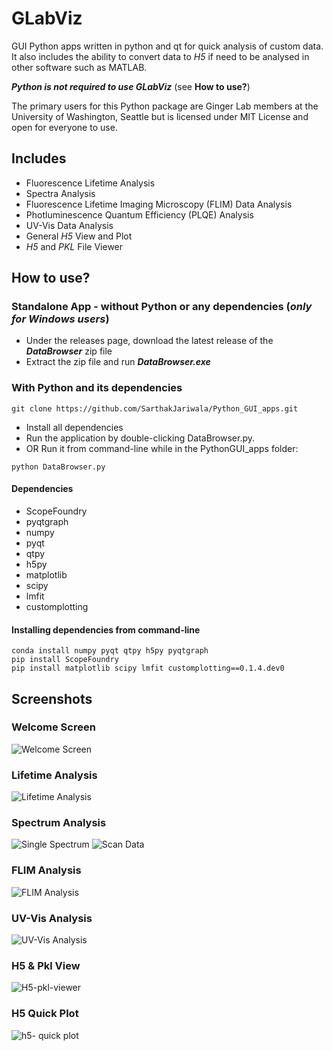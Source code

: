 # GLabViz
GUI Python apps written in python and qt for quick analysis of custom data. It also includes the ability to convert data to *H5* if need to be analysed in other software such as MATLAB.

_**Python is not required to use GLabViz**_ (see **How to use?**)

The primary users for this Python package are Ginger Lab members at the University of Washington, Seattle but is licensed under MIT License and open for everyone to use.

## Includes
* Fluorescence Lifetime Analysis
* Spectra Analysis
* Fluorescence Lifetime Imaging Microscopy (FLIM) Data Analysis
* Photluminescence Quantum Efficiency (PLQE) Analysis
* UV-Vis Data Analysis
* General *H5* View and Plot
* *H5* and *PKL* File Viewer

## How to use?
### Standalone App - without Python or any dependencies (_only for Windows users_)
* Under the releases page, download the latest release of the _**DataBrowser**_ zip file
* Extract the zip file and run _**DataBrowser.exe**_
### With Python and its dependencies
```
git clone https://github.com/SarthakJariwala/Python_GUI_apps.git
```
* Install all dependencies
* Run the application by double-clicking DataBrowser.py.
* OR Run it from command-line while in the PythonGUI_apps folder:
```
python DataBrowser.py
```

#### Dependencies
* ScopeFoundry
* pyqtgraph 
* numpy
* pyqt
* qtpy
* h5py
* matplotlib
* scipy
* lmfit
* customplotting

#### Installing dependencies from command-line
```
conda install numpy pyqt qtpy h5py pyqtgraph
pip install ScopeFoundry
pip install matplotlib scipy lmfit customplotting==0.1.4.dev0
```

## Screenshots
### Welcome Screen
![Welcome Screen](https://github.com/SarthakJariwala/Python_GUI_apps/blob/master/Screenshots/GLabViz_interface_1.png)
### Lifetime Analysis
![Lifetime Analysis](https://github.com/SarthakJariwala/Python_GUI_apps/blob/master/Screenshots/GLabViz_Lifetime_analysis_2.PNG)
### Spectrum Analysis
![Single Spectrum](https://github.com/SarthakJariwala/Python_GUI_apps/blob/master/Screenshots/GLabViz_Spectrum_analysis_1.PNG)
![Scan Data](https://github.com/SarthakJariwala/Python_GUI_apps/blob/master/Screenshots/GLabViz_Spectrum_analysis_2.PNG)
### FLIM Analysis
![FLIM Analysis](https://github.com/SarthakJariwala/Python_GUI_apps/blob/master/Screenshots/GLabViz_FLIM_analysis_1.PNG)
### UV-Vis Analysis
![UV-Vis Analysis](https://github.com/SarthakJariwala/Python_GUI_apps/blob/master/Screenshots/GLabViz_UVvis_analysis_1.PNG)
### H5 & Pkl View
![H5-pkl-viewer](https://github.com/SarthakJariwala/Python_GUI_apps/blob/master/Screenshots/GLabViz_h5_ViewPlot_analysis_1.PNG)
### H5 Quick Plot
![h5- quick plot](https://github.com/SarthakJariwala/Python_GUI_apps/blob/master/Screenshots/GLabViz_h5_ViewPlot_analysis_2.PNG)
